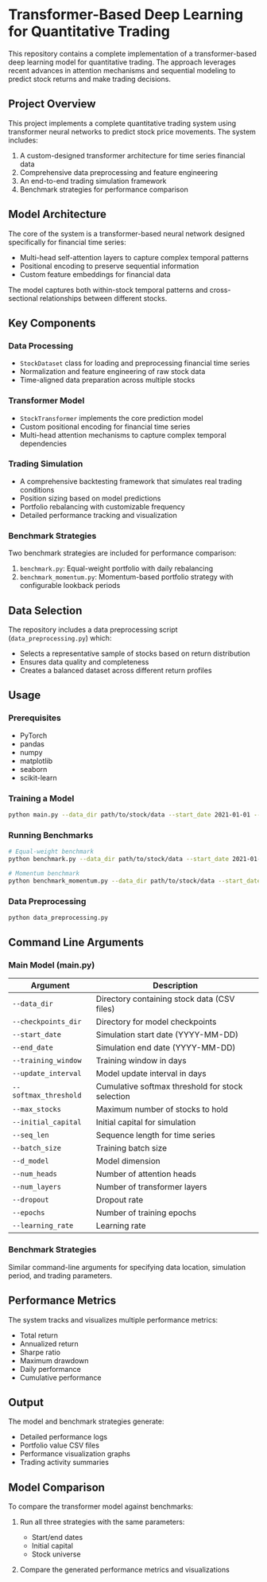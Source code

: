 # Transformer-Based Deep Learning for Quantitative Trading

This repository contains a complete implementation of a transformer-based deep learning model for quantitative trading. The approach leverages recent advances in attention mechanisms and sequential modeling to predict stock returns and make trading decisions.

## Project Overview

This project implements a complete quantitative trading system using transformer neural networks to predict stock price movements. The system includes:

1. A custom-designed transformer architecture for time series financial data
2. Comprehensive data preprocessing and feature engineering
3. An end-to-end trading simulation framework
4. Benchmark strategies for performance comparison

## Model Architecture

The core of the system is a transformer-based neural network designed specifically for financial time series:

- Multi-head self-attention layers to capture complex temporal patterns
- Positional encoding to preserve sequential information
- Custom feature embeddings for financial data

The model captures both within-stock temporal patterns and cross-sectional relationships between different stocks.

## Key Components

### Data Processing

- `StockDataset` class for loading and preprocessing financial time series
- Normalization and feature engineering of raw stock data
- Time-aligned data preparation across multiple stocks

### Transformer Model 

- `StockTransformer` implements the core prediction model
- Custom positional encoding for financial time series
- Multi-head attention mechanisms to capture complex temporal dependencies

### Trading Simulation

- A comprehensive backtesting framework that simulates real trading conditions
- Position sizing based on model predictions
- Portfolio rebalancing with customizable frequency
- Detailed performance tracking and visualization

### Benchmark Strategies

Two benchmark strategies are included for performance comparison:

1. `benchmark.py`: Equal-weight portfolio with daily rebalancing
2. `benchmark_momentum.py`: Momentum-based portfolio strategy with configurable lookback periods

## Data Selection

The repository includes a data preprocessing script (`data_preprocessing.py`) which:

- Selects a representative sample of stocks based on return distribution
- Ensures data quality and completeness
- Creates a balanced dataset across different return profiles

## Usage

### Prerequisites

- PyTorch
- pandas
- numpy
- matplotlib
- seaborn
- scikit-learn

### Training a Model

```bash
python main.py --data_dir path/to/stock/data --start_date 2021-01-01 --end_date 2022-01-01 --checkpoints_dir ./checkpoints --training_window 90 --update_interval 30 --seq_len 20
```

### Running Benchmarks

```bash
# Equal-weight benchmark
python benchmark.py --data_dir path/to/stock/data --start_date 2021-01-01 --end_date 2022-01-01 --initial_capital 1000000

# Momentum benchmark
python benchmark_momentum.py --data_dir path/to/stock/data --start_date 2021-01-01 --end_date 2022-01-01 --initial_capital 1000000 --rebalance_days 14
```

### Data Preprocessing

```bash
python data_preprocessing.py
```

## Command Line Arguments

### Main Model (main.py)

| Argument | Description |
|----------|-------------|
| `--data_dir` | Directory containing stock data (CSV files) |
| `--checkpoints_dir` | Directory for model checkpoints |
| `--start_date` | Simulation start date (YYYY-MM-DD) |
| `--end_date` | Simulation end date (YYYY-MM-DD) |
| `--training_window` | Training window in days |
| `--update_interval` | Model update interval in days |
| `--softmax_threshold` | Cumulative softmax threshold for stock selection |
| `--max_stocks` | Maximum number of stocks to hold |
| `--initial_capital` | Initial capital for simulation |
| `--seq_len` | Sequence length for time series |
| `--batch_size` | Training batch size |
| `--d_model` | Model dimension |
| `--num_heads` | Number of attention heads |
| `--num_layers` | Number of transformer layers |
| `--dropout` | Dropout rate |
| `--epochs` | Number of training epochs |
| `--learning_rate` | Learning rate |

### Benchmark Strategies

Similar command-line arguments for specifying data location, simulation period, and trading parameters.

## Performance Metrics

The system tracks and visualizes multiple performance metrics:

- Total return
- Annualized return
- Sharpe ratio
- Maximum drawdown
- Daily performance
- Cumulative performance

## Output

The model and benchmark strategies generate:

- Detailed performance logs
- Portfolio value CSV files
- Performance visualization graphs
- Trading activity summaries

## Model Comparison

To compare the transformer model against benchmarks:

1. Run all three strategies with the same parameters:
   - Start/end dates
   - Initial capital
   - Stock universe

2. Compare the generated performance metrics and visualizations
